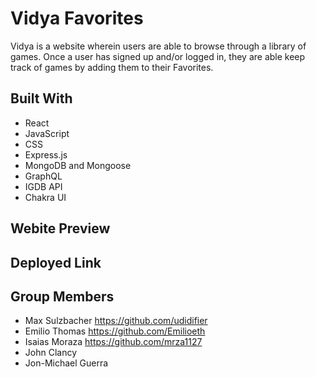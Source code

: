 # Vidya Favorites

Vidya is a website wherein users are able to browse through a library of games. Once a user has signed up and/or logged in, they are able keep track of games by adding them to their Favorites.

## Built With

- React
- JavaScript
- CSS
- Express.js
- MongoDB and Mongoose
- GraphQL
- IGDB API
- Chakra UI

## Webite Preview
 <!--  Screenshot of website goes here  !-->

## Deployed Link
<!--  Insert Heroku/AWS link here  !-->

## Group Members
- Max Sulzbacher https://github.com/udidifier
- Emilio Thomas https://github.com/Emilioeth
- Isaias Moraza https://github.com/mrza1127
- John Clancy <!--need github link !-->
- Jon-Michael Guerra <!-- need github link !-->
